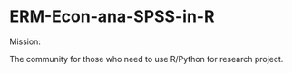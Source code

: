 # ERM-Econ-ana-SPSS-in-R

Mission:

The community for those who need to use R/Python for research project.
